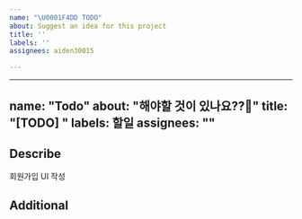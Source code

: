 ```yaml
---
name: "\U0001F4DD TODO"
about: Suggest an idea for this project
title: ''
labels: ''
assignees: aiden30015

---
```


---
name: "Todo"
about: "해야할 것이 있나요??🤔"
title: "[TODO] "
labels: 할일
assignees: ""
---

## Describe
<!-- [Description] 할일의 설명을 작성해주세요. -->
회원가입 UI 작성

## Additional
<!-- [추가사항] 별도로 알려줘야 할 사항이나 추가사항을 작성해주세요 -->
